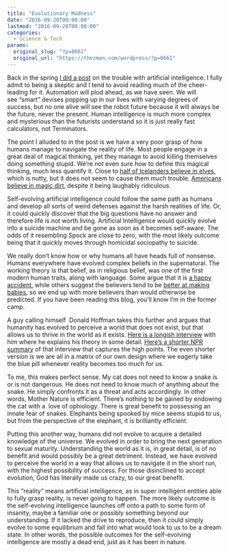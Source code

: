```yaml
---
title: "Evolutionary Madness"
date: "2016-09-28T00:00:00"
lastmod: "2016-09-28T00:00:00"
categories:
  - Science & Tech
params:
  original_slug: "?p=8661"
  original_url: "https://thezman.com/wordpress/?p=8661"
---
```


Back in the spring
<a href="http://thezman.com/wordpress/?p=6958" target="_blank">I did a
post</a> on the trouble with artificial intelligence. I fully admit to
being a skeptic and I tend to avoid reading much of the cheer-leading
for it. Automation will plod ahead, as we have seen. We will see “smart”
devises popping up in our lives with varying degrees of success, but no
one alive will see the robot future because it will always be the
future, never the present. Human intelligence is much more complex and
mysterious than the futurists understand so it is just really fast
calculators, not Terminators.

The point I alluded to in the post is we have a very poor grasp of how
humans manage to navigate the reality of life. Most people engage in a
great deal of magical thinking, yet they manage to avoid killing
themselves doing something stupid. We’re not even sure how to define
this magical thinking, much less quantify it. Close to <a
href="http://www.theatlantic.com/international/archive/2013/10/why-so-many-icelanders-still-believe-in-invisible-elves/280783/"
target="_blank">half of Icelanders believe in elves</a>, which is nutty,
but it does not seem to cause them much
trouble. <a href="http://thezman.com/wordpress/?p=5746" target="_blank">Americans
believe in magic dirt</a>, despite it being laughably ridiculous.

Self-evolving artificial intelligence could follow the same path as
humans and develop all sorts of weird defenses against the harsh
realities of life. Or, it could quickly discover that the big questions
have no answer and therefore life is not worth living. Artificial
Intelligence would quickly evolve into a suicide machine and be gone as
soon as it becomes self-aware. The odds of it resembling Spock are close
to zero, with the most likely outcome being that it quickly moves
through homicidal sociopathy to suicide.

We really don’t know how or why humans all have heads full of nonsense.
Humans everywhere have evolved complex beliefs in the supernatural. The
working theory is that belief, as in religious belief, was one of the
first modern human traits, along with language. Some argue that it is <a
href="http://www.theatlantic.com/magazine/archive/2005/12/is-god-an-accident/304425/"
target="_blank">a happy accident</a>, while others suggest the believers
tend to be <a
href="https://www.amazon.com/exec/obidos/ASIN/0226901343/ref=nosim/nationalreviewon"
target="_blank">better at making babies</a>, so we end up with more
believers than would otherwise be predicted. If you have been reading
this blog, you’ll know I’m in the former camp.

A guy calling himself  Donald Hoffman takes this further and argues that
humanity has evolved to perceive a world that does not exist, but that
allows us to thrive in the world as it exists. <a
href="https://www.quantamagazine.org/20160421-the-evolutionary-argument-against-reality/"
target="_blank">Here is a longish interview</a> with him where he
explains his theory in some detail. <a
href="http://www.npr.org/sections/13.7/2016/09/06/492779594/what-if-evolution-bred-reality-out-of-us"
target="_blank">Here’s a shorter NPR summary</a> of that interview that
captures the high points. The even shorter version is we are all in a
matrix of our own design where we eagerly take the blue pill whenever
reality becomes too much for us.

To me, this makes perfect sense. My cat does not need to know a snake is
or is not dangerous. He does not need to know much of anything about the
snake. He simply confronts it as a threat and acts accordingly. In other
words, Mother Nature is efficient. There’s nothing to be gained by
endowing the cat with a  love of ophiology. There is great benefit to
possessing an innate fear of snakes. Elephants being spooked by mice
seems stupid to us, but from the perspective of the elephant, it is
brilliantly efficient.

Putting this another way, humans did not evolve to acquire a detailed
knowledge of the universe. We evolved in order to bring the next
generation to sexual maturity. Understanding the world as it is, in
great detail, is of no benefit and would possibly be a great detriment.
Instead, we have evolved to perceive the world in a way that allows us
to navigate it in the short run, with the highest possibility of
success. For those disinclined to accept evolution, God has literally
made us crazy, to our great benefit.

This “reality” means artificial intelligence, as in super intelligent
entities able to fully grasp reality, is never going to happen. The more
likely outcome is the self-evolving intelligence launches off onto a
path to some form of insanity, maybe a familiar one or possibly
something beyond our understanding. If it lacked the drive to reproduce,
then it could simply evolve to some equilibrium and fall into what would
look to us to be a dream state. In other words, the possible outcomes
for the self-evolving intelligence are mostly a dead end, just as it has
been in nature.

